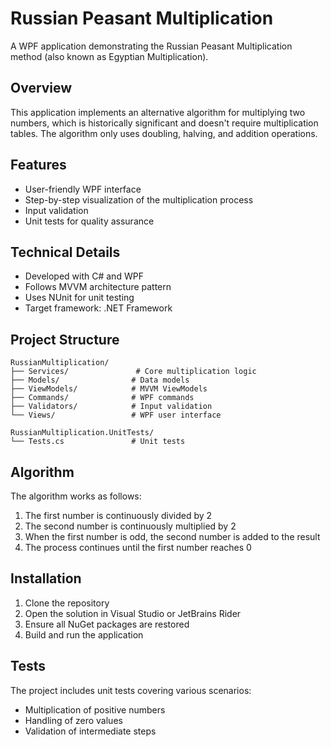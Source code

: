 # Russian Peasant Multiplication

A WPF application demonstrating the Russian Peasant Multiplication method (also known as Egyptian Multiplication).

## Overview

This application implements an alternative algorithm for multiplying two numbers, which is historically significant and doesn't require multiplication tables. The algorithm only uses doubling, halving, and addition operations.

## Features

- User-friendly WPF interface
- Step-by-step visualization of the multiplication process
- Input validation
- Unit tests for quality assurance

## Technical Details

- Developed with C# and WPF
- Follows MVVM architecture pattern
- Uses NUnit for unit testing
- Target framework: .NET Framework

## Project Structure

```
RussianMultiplication/
├── Services/               # Core multiplication logic
├── Models/                # Data models
├── ViewModels/            # MVVM ViewModels
├── Commands/              # WPF commands
├── Validators/            # Input validation
└── Views/                 # WPF user interface

RussianMultiplication.UnitTests/
└── Tests.cs               # Unit tests
```

## Algorithm

The algorithm works as follows:
1. The first number is continuously divided by 2
2. The second number is continuously multiplied by 2
3. When the first number is odd, the second number is added to the result
4. The process continues until the first number reaches 0

## Installation

1. Clone the repository
2. Open the solution in Visual Studio or JetBrains Rider
3. Ensure all NuGet packages are restored
4. Build and run the application

## Tests

The project includes unit tests covering various scenarios:
- Multiplication of positive numbers
- Handling of zero values
- Validation of intermediate steps